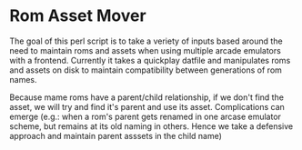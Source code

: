 Rom Asset Mover
===============

The goal of this perl script is to take a veriety of inputs based around the need to maintain roms and assets
when using multiple arcade emulators with a frontend. Currently it takes a quickplay datfile and manipulates 
roms and assets on disk to maintain compatibility between generations of rom names.

Because mame roms have a parent/child relationship, if we don't find the asset, we will try and find it's parent and use 
its asset. Complications can emerge (e.g.: when a rom's parent gets renamed in one arcase emulator scheme, but remains at its
old naming in others. Hence we take a defensive approach and maintain parent asssets in the child name)
